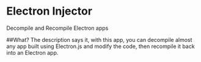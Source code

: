 # Electron Injector
Decompile and Recompile Electron apps

##What?
The description says it, with this app, you can decompile almost any app built using Electron.js and modify the code, then recompile it back into an Electron app.
